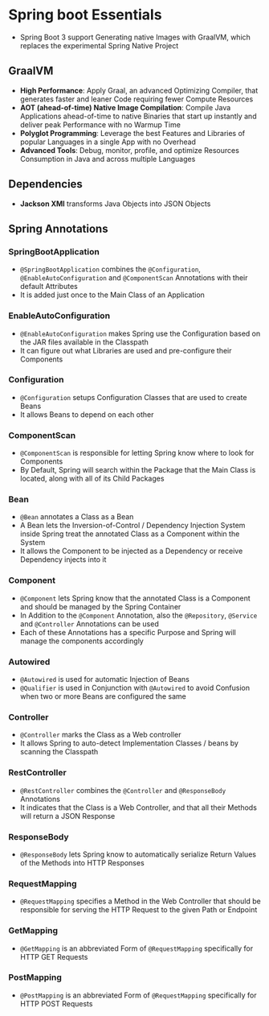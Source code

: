 # Spring boot Essentials

- Spring Boot 3 support Generating native Images with GraalVM, which replaces the experimental Spring Native Project

## GraalVM

- __High Performance__: Apply Graal, an advanced Optimizing Compiler, that generates faster and leaner Code requiring
  fewer Compute Resources
- __AOT (ahead-of-time) Native Image Compilation__: Compile Java Applications ahead-of-time to native Binaries that
  start up instantly and deliver peak Performance with no Warmup Time
- __Polyglot Programming__: Leverage the best Features and Libraries of popular Languages in a single App with no
  Overhead
- __Advanced Tools__: Debug, monitor, profile, and optimize Resources Consumption in Java and across multiple Languages

## Dependencies

- __Jackson XMl__ transforms Java Objects into JSON Objects

## Spring Annotations

### SpringBootApplication

- `@SpringBootApplication` combines the `@Configuration`, `@EnableAutoConfiguration` and `@ComponentScan` Annotations
  with their default Attributes
- It is added just once to the Main Class of an Application

### EnableAutoConfiguration

- `@EnableAutoConfiguration` makes Spring use the Configuration based on the JAR files available in the Classpath
- It can figure out what Libraries are used and pre-configure their Components

### Configuration

- `@Configuration` setups Configuration Classes that are used to create Beans
- It allows Beans to depend on each other

### ComponentScan

- `@ComponentScan` is responsible for letting Spring know where to look for Components
- By Default, Spring will search within the Package that the Main Class is located, along with all of its Child Packages

### Bean

- `@Bean` annotates a Class as a Bean
- A Bean lets the Inversion-of-Control / Dependency Injection System inside Spring treat the annotated Class as a
  Component within the System
- It allows the Component to be injected as a Dependency or receive Dependency injects into it

### Component

- `@Component` lets Spring know that the annotated Class is a Component and should be managed by the Spring Container
- In Addition to the `@Component` Annotation, also the `@Repository`, `@Service` and `@Controller` Annotations can be
  used
- Each of these Annotations has a specific Purpose and Spring will manage the components accordingly

### Autowired

- `@Autowired` is used for automatic Injection of Beans
- `@Qualifier` is used in Conjunction with `@Autowired` to avoid Confusion when two or more Beans are configured the
  same

### Controller

- `@Controller` marks the Class as a Web controller
- It allows Spring to auto-detect Implementation Classes / beans by scanning the Classpath

### RestController

- `@RestController` combines the `@Controller` and `@ResponseBody` Annotations
- It indicates that the Class is a Web Controller, and that all their Methods will return a JSON Response

### ResponseBody

- `@ResponseBody` lets Spring know to automatically serialize Return Values of the Methods into HTTP Responses

### RequestMapping

- `@RequestMapping` specifies a Method in the Web Controller that should be responsible for serving the HTTP Request to
  the given Path or Endpoint

### GetMapping

- `@GetMapping` is an abbreviated Form of `@RequestMapping` specifically for HTTP GET Requests

### PostMapping

- `@PostMapping` is an abbreviated Form of `@RequestMapping` specifically for HTTP POST Requests
